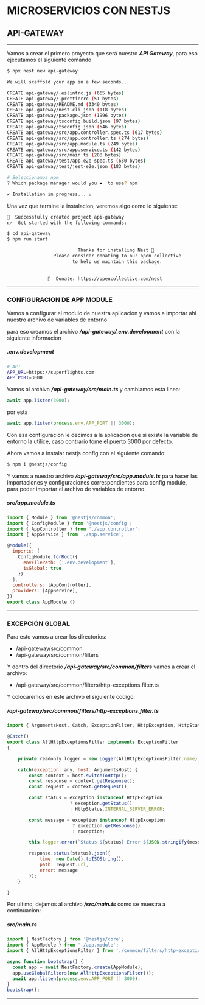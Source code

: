 # MICROSERVICIOS CON NESTJS

## API-GATEWAY
***
Vamos a crear el primero proyecto que será nuestro ***API Gateway***, para eso ejecutamos el siguiente comando

```bash
$ npx nest new api-gateway

We will scaffold your app in a few seconds..

CREATE api-gateway/.eslintrc.js (665 bytes)
CREATE api-gateway/.prettierrc (51 bytes)
CREATE api-gateway/README.md (3340 bytes)
CREATE api-gateway/nest-cli.json (118 bytes)
CREATE api-gateway/package.json (1996 bytes)
CREATE api-gateway/tsconfig.build.json (97 bytes)
CREATE api-gateway/tsconfig.json (546 bytes)
CREATE api-gateway/src/app.controller.spec.ts (617 bytes)
CREATE api-gateway/src/app.controller.ts (274 bytes)
CREATE api-gateway/src/app.module.ts (249 bytes)
CREATE api-gateway/src/app.service.ts (142 bytes)
CREATE api-gateway/src/main.ts (208 bytes)
CREATE api-gateway/test/app.e2e-spec.ts (630 bytes)
CREATE api-gateway/test/jest-e2e.json (183 bytes)

# Seleccionamos npm
? Which package manager would you ❤️  to use? npm

✔ Installation in progress... ☕
```

Una vez que termine la instalacion, veremos algo como lo siguiente:

```bash
🚀  Successfully created project api-gateway
👉  Get started with the following commands:

$ cd api-gateway
$ npm run start

                          Thanks for installing Nest 🙏
                 Please consider donating to our open collective
                        to help us maintain this package.
                                         
                                         
               🍷  Donate: https://opencollective.com/nest
```



***
### CONFIGURACION DE APP MODULE

Vamos a configurar el modulo de nuestra aplicacion y vamos a importar ahi nuestro archivo de variables de entorno

para eso creamos el archivo ***/api-gateway/.env.development*** con la siguiente informacion

##### .env.development
```bash
# API
APP_URL=https://superflights.com
APP_PORT=3000
```

Vamos al archivo ***/api-gateway/src/main.ts*** y cambiamos esta linea:

```javascript
await app.listen(3000);
```

por esta

```javascript
await app.listen(process.env.APP_PORT || 3000);
```

Con esa configuracion le decimos a la aplicacion que si existe la variable de entorno la utilice, caso contrario tome el puerto 3000 por defecto.

Ahora vamos a instalar nestjs config con el siguiente comando:

```bash
$ npm i @nestjs/config
```

Y vamos a nuestro archivo ***/api-gateway/src/app.module.ts*** para hacer las importaciones y configuraciones correspondientes para config module, para poder importar el archivo de variables de entorno.

##### src/app.module.ts
```javascript
import { Module } from '@nestjs/common';
import { ConfigModule } from '@nestjs/config';
import { AppController } from './app.controller';
import { AppService } from './app.service';

@Module({
  imports: [
    ConfigModule.forRoot({
      envFilePath: ['.env.development'],
      isGlobal: true
    })
  ],
  controllers: [AppController],
  providers: [AppService],
})
export class AppModule {}
```


***
### EXCEPCI&Oacute;N GLOBAL

Para esto vamos a crear los directorios:
- /api-gateway/src/common
- /api-gateway/src/common/filters

Y dentro del directorio ***/api-gateway/src/common/filters*** vamos a crear el archivo:

- /api-gateway/src/common/filters/http-exceptions.filter.ts

Y colocaremos en este archivo el siguiente codigo:

##### /api-gateway/src/common/filters/http-exceptions.filter.ts
```javascript
import { ArgumentsHost, Catch, ExceptionFilter, HttpException, HttpStatus, Logger } from "@nestjs/common";

@Catch()
export class AllHttpExceptionsFilter implements ExceptionFilter
{

    private readonly logger = new Logger(AllHttpExceptionsFilter.name);

    catch(exception: any, host: ArgumentsHost) {
        const context = host.switchToHttp();
        const response = context.getResponse();
        const request = context.getRequest();

        const status = exception instanceof HttpException 
                       ? exception.getStatus() 
                       : HttpStatus.INTERNAL_SERVER_ERROR;

        const message = exception instanceof HttpException
                        ? exception.getResponse()
                        : exception;

        this.logger.error(`Status ${status} Error ${JSON.stringify(message)}`);

        response.status(status).json({
            time: new Date().toISOString(),
            path: request.url,
            error: message
        });
    }

}
```

Por ultimo, dejamos al archivo ***/src/main.ts*** como se muestra a continuacion:

##### src/main.ts
```javascript
import { NestFactory } from '@nestjs/core';
import { AppModule } from './app.module';
import { AllHttpExceptionsFilter } from './common/filters/http-exceptions.filter';

async function bootstrap() {
  const app = await NestFactory.create(AppModule);
  app.useGlobalFilters(new AllHttpExceptionsFilter());
  await app.listen(process.env.APP_PORT || 3000);
}
bootstrap();
```

***